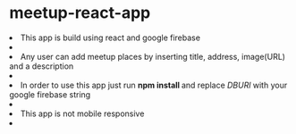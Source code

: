 # meetup-react-app
 <li> This app is build using react and google firebase <li>
 <li> Any user can add meetup places by inserting title, address, image(URL) and a description <li>
 <li> In order to use this app just run <b> npm install </b> and replace <em> DBURl </em> with your google firebase string <li>
 <li> This app is not mobile responsive <li>
